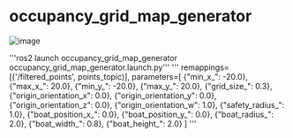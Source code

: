 # occupancy_grid_map_generator

![image](https://github.com/lidarmansiwon/occupancy_grid_map_generator/assets/117976120/f80b6317-41c4-4f63-9542-fc5a51d46d78)

'''ros2 launch occupancy_grid_map_generator occupancy_grid_map_generator.launch.py'''
'''        remappings=[('/filtered_points', points_topic)],
        parameters=[
            {"min_x_": -20.0},
            {"max_x_": 20.0},
            {"min_y_": -20.0},
            {"max_y_": 20.0},
            {"grid_size_": 0.3},
            {"origin_orientation_x": 0.0},
            {"origin_orientation_y": 0.0},
            {"origin_orientation_z": 0.0},
            {"origin_orientation_w": 1.0},
            {"safety_radius_": 1.0},
            {"boat_position_x_": 0.0},
            {"boat_position_y_": 0.0},
            {"boat_radius_": 2.0},
            {"boat_width_": 0.8},
            {"boat_height_": 2.0}
        ] '''

        
